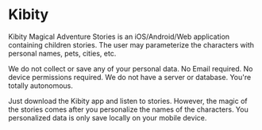 # Kibity
Kibity Magical Adventure Stories is an iOS/Android/Web application containing children stories. The user may parameterize the characters with personal names, pets, cities, etc.

We do not collect or save any of your personal data. No Email required. No device permissions required. We do not have a server or database. You're totally autonomous.

Just download the Kibity app and listen to stories. However, the magic of the stories comes after you personalize the names of the characters. You personalized data is only save locally on your mobile device.
